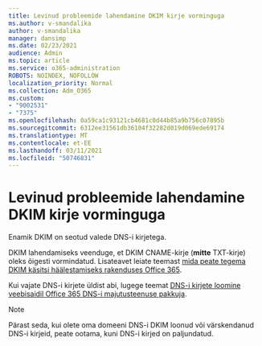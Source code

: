 ```yaml
---
title: Levinud probleemide lahendamine DKIM kirje vorminguga
ms.author: v-smandalika
author: v-smandalika
manager: dansimp
ms.date: 02/23/2021
audience: Admin
ms.topic: article
ms.service: o365-administration
ROBOTS: NOINDEX, NOFOLLOW
localization_priority: Normal
ms.collection: Adm_O365
ms.custom:
- "9002531"
- "7375"
ms.openlocfilehash: 0a59ca1c93121cb4681c0d44b85a9b756c07895b
ms.sourcegitcommit: 6312ee31561db36104f32282d019d069ede69174
ms.translationtype: MT
ms.contentlocale: et-EE
ms.lasthandoff: 03/11/2021
ms.locfileid: "50746831"
---
```

# <a name="fix-common-problems-with-dkim-record-formatting"></a>Levinud probleemide lahendamine DKIM kirje vorminguga

Enamik DKIM on seotud valede DNS-i kirjetega.

DKIM lahendamiseks veenduge, et DKIM CNAME-kirje (**mitte** TXT-kirje) oleks õigesti vormindatud. Lisateavet leiate teemast [mida peate tegema DKIM käsitsi häälestamiseks rakenduses Office 365](https://docs.microsoft.com/microsoft-365/security/office-365-security/use-dkim-to-validate-outbound-email).

Kui vajate DNS-i kirjete üldist abi, lugege teemat [DNS-i kirjete loomine veebisaidil Office 365 DNS-i majutusteenuse pakkuja](https://docs.microsoft.com/microsoft-365/admin/get-help-with-domains/create-dns-records-at-any-dns-hosting-provider).

> [!NOTE]
> Pärast seda, kui olete oma domeeni DNS-i DKIM loonud või värskendanud DNS-i kirjeid, peate ootama, kuni DNS-i kirjed on paljundatud.
